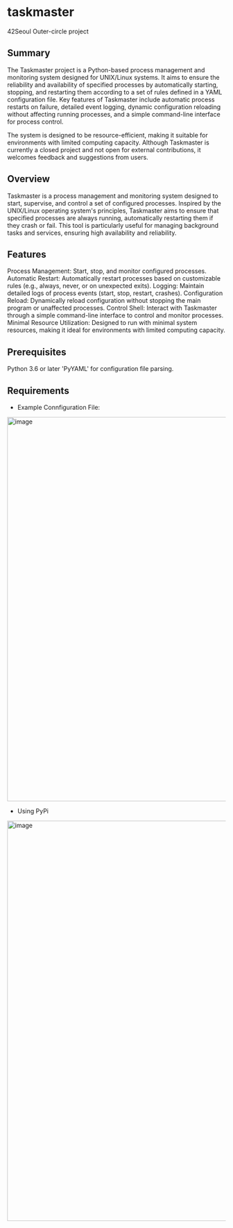 # taskmaster
42Seoul Outer-circle project

## Summary
The Taskmaster project is a Python-based process management and monitoring system designed for UNIX/Linux systems.
It aims to ensure the reliability and availability of specified processes by automatically starting, stopping, and restarting them according to a set of rules defined in a YAML configuration file.
Key features of Taskmaster include automatic process restarts on failure, detailed event logging, dynamic configuration reloading without affecting running processes, and a simple command-line interface for process control.

The system is designed to be resource-efficient, making it suitable for environments with limited computing capacity.
Although Taskmaster is currently a closed project and not open for external contributions, it welcomes feedback and suggestions from users.

## Overview

Taskmaster is a process management and monitoring system designed to start, supervise, and control a set of configured processes. Inspired by the UNIX/Linux operating system's principles, Taskmaster aims to ensure that specified processes are always running, automatically restarting them if they crash or fail. This tool is particularly useful for managing background tasks and services, ensuring high availability and reliability.

## Features

Process Management: Start, stop, and monitor configured processes.
Automatic Restart: Automatically restart processes based on customizable rules (e.g., always, never, or on unexpected exits).
Logging: Maintain detailed logs of process events (start, stop, restart, crashes).
Configuration Reload: Dynamically reload configuration without stopping the main program or unaffected processes.
Control Shell: Interact with Taskmaster through a simple command-line interface to control and monitor processes.
Minimal Resource Utilization: Designed to run with minimal system resources, making it ideal for environments with limited computing capacity.

## Prerequisites
Python 3.6 or later
'PyYAML' for configuration file parsing.

## Requirements
* Example Connfiguration File:
<img width="885" alt="image" src="https://github.com/sejoonkimmm/taskmaster/assets/117820621/ff588457-faee-470a-a744-b6c0740e9d57">

* Using PyPi
<img width="922" alt="image" src="https://github.com/sejoonkimmm/taskmaster/assets/117820621/0ac3cbeb-a55c-4d91-ab35-197f59160a38">

